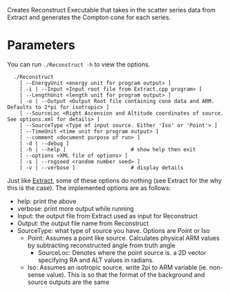 Creates Reconstruct Executable that takes in the scatter series data from Extract and generates the Compton cone for each series.

# Parameters
You can run ```./Reconstruct -h``` to view the options.

```
  ./Reconstruct
    [ --EnergyUnit <energy unit for program output> ]
    [ -i | --Input <Input root file from Extract.cpp program> ]
    [ --LengthUnit <length unit for program output> ]
    [ -o | --Output <Output Root file containing cone data and ARM. Defaults to 2*pi for isotropic> ]
    [ --SourceLoc <Right Ascension and Altitude coordinates of source. See options.xml for details> ]
    [ --SourceType <Type of input source. Either 'Iso' or 'Point'> ]
    [ --TimeUnit <time unit for program output> ]
    [ --comment <document purpose of run> ]
    [ -d | --debug ]                    
    [ -h | --help ]                     # show help then exit
    [ --options <XML file of options> ] 
    [ -s | --rngseed <random number seed> ]
    [ -v | --verbose ]                  # display details
```

Just like [Extract](../Extraction/), some of these options do nothing (see Extract for the why this is the case). The implemented options are as follows:
* help: print the above
* verbose: print more output while running
* Input: the output file from Extract used as input for Reconstruct
* Output: the output file name from Reconstruct
* SourceType: what type of source you have. Options are Point or Iso
    * Point: Assumes a point like source. Calculates physical ARM values by subtracting reconstructed angle from truth angle
        * SourceLoc: Denotes where the point source is. a 2D vector specifying RA and ALT values in radians.
    * Iso: Assumes an isotropic source. write 2pi to ARM variable (ie. non-sense value). This is so that the format of the background and source outputs are the same